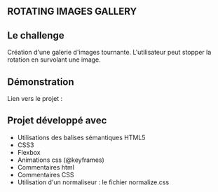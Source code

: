 ## ROTATING IMAGES GALLERY

## Le challenge

Création d'une galerie d'images tournante. L'utilisateur peut stopper la rotation en survolant une image.

## Démonstration

Lien vers le projet :

## Projet développé avec

- Utilisations des balises sémantiques HTML5
- CSS3
- Flexbox
- Animations css (@keyframes)
- Commentaires html
- Commentaires CSS
- Utilisation d'un normaliseur : le fichier normalize.css
